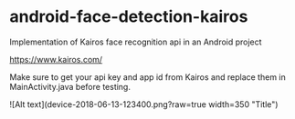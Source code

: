 # android-face-detection-kairos
Implementation of Kairos face recognition api in an Android project

https://www.kairos.com/

Make sure to get your api key and app id from Kairos and replace them in MainActivity.java before testing.

![Alt text](device-2018-06-13-123400.png?raw=true width=350 "Title")





